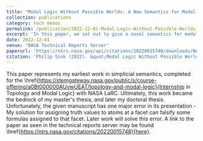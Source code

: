 ```yaml
---
title: "Modal Logic Without Possible Worlds: A New Semantics for Modal Logic in Simplicial Complexes"
collection: publications
category: tech memos
permalink: /publication/2022-12-01-Modal-Logic-Without-Possible-Worlds
excerpt: 'In this paper, we set out to give a novel semantics for modal logic in simplicial complexes. The motivation for this semantics will be first the replacement of possible worlds with the idea of an ``agent perspective''. After exploring some of the philosophical implications of such a move, we give a semantics based around this idea. Following this, we explore some of the more interesting consequences of such a system, in particular the soundness of an unusual axiom we call NU^*. After giving soundness and completeness, we conclude by exploring ways to weaken this axiom in our semantics.'
date: 2022-12-01
venue: 'NASA Technical Reports Server'
paperurl: 'https://ntrs.nasa.gov/api/citations/20220015748/downloads/NASA-TM-20220015748.pdf'
citation: 'Philip Sink (2022). &quot;Modal Logic Without Possible Worlds: A New Semantics for Modal Logic in Simplicial Complexes&quot; <i>NASA Technical Reports Server</i>'
---
```


This paper represents my earliest work in simplicial semantics, completed for the \href{https://stemgateway.nasa.gov/public/s/course-offering/a0Bt000000AUvwUEAT/topology-and-modal-logic}{Internship in Topology and Modal Logic} with NASA LaRC. Ultimately, this work became the bedrock of my master's thesis, and later my doctoral thesis. Unfortunately, the given manuscript has one major error in its presentation - My solution for assigning truth values to atoms at a facet can falsify some formulas assigned to that facet. Later work will solve this error. A link to the paper as seen in the technical reports server may be found \href{https://ntrs.nasa.gov/citations/20220015748}{here}.

